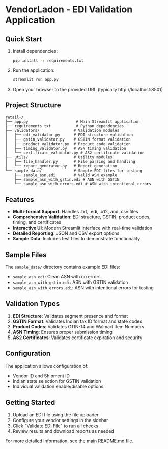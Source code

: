# VendorLadon - EDI Validation Application

## Quick Start

1. Install dependencies:
   ```bash
   pip install -r requirements.txt
   ```

2. Run the application:
   ```bash
   streamlit run app.py
   ```

3. Open your browser to the provided URL (typically http://localhost:8501)

## Project Structure

```
retail-/
├── app.py                     # Main Streamlit application
├── requirements.txt           # Python dependencies
├── validators/               # Validation modules
│   ├── edi_validator.py      # EDI structure validation
│   ├── gstin_validator.py    # GSTIN format validation
│   ├── product_validator.py  # Product code validation
│   ├── timing_validator.py   # ASN timing validation
│   └── certificate_validator.py # AS2 certificate validation
├── utils/                    # Utility modules
│   ├── file_handler.py       # File parsing and handling
│   └── report_generator.py   # Report generation
└── sample_data/              # Sample EDI files for testing
    ├── sample_asn.edi        # Valid ASN example
    ├── sample_asn_with_gstin.edi # ASN with GSTIN
    └── sample_asn_with_errors.edi # ASN with intentional errors
```

## Features

- **Multi-format Support**: Handles .txt, .edi, .x12, and .csv files
- **Comprehensive Validation**: EDI structure, GSTIN, product codes, timing, and certificates
- **Interactive UI**: Modern Streamlit interface with real-time validation
- **Detailed Reporting**: JSON and CSV export options
- **Sample Data**: Includes test files to demonstrate functionality

## Sample Files

The `sample_data/` directory contains example EDI files:

- `sample_asn.edi`: Clean ASN with no errors
- `sample_asn_with_gstin.edi`: ASN with GSTIN validation
- `sample_asn_with_errors.edi`: ASN with intentional errors for testing

## Validation Types

1. **EDI Structure**: Validates segment presence and format
2. **GSTIN Format**: Validates Indian tax ID format and state codes
3. **Product Codes**: Validates GTIN-14 and Walmart Item Numbers
4. **ASN Timing**: Ensures proper submission timing
5. **AS2 Certificates**: Validates certificate expiration and security

## Configuration

The application allows configuration of:
- Vendor ID and Shipment ID
- Indian state selection for GSTIN validation
- Individual validation enable/disable options

## Getting Started

1. Upload an EDI file using the file uploader
2. Configure your vendor settings in the sidebar
3. Click "Validate EDI File" to run all checks
4. Review results and download reports as needed

For more detailed information, see the main README.md file.
